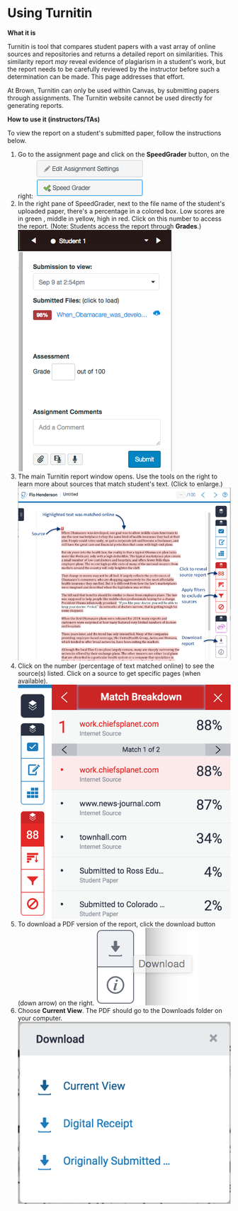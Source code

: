 # Using Turnitin

**What it is**

Turnitin is tool that compares student papers with a vast array of online sources and repositories and returns a detailed report on similarities. This similarity report _may_ reveal evidence of plagiarism in a student's work, but the report needs to be carefully reviewed by the instructor before such a determination can be made. This page addresses that effort. 

At Brown, Turnitin can only be used within Canvas, by submitting papers through assignments. The Turnitin website cannot be used directly for generating reports.

**How to use it \(instructors/TAs\)** 

To view the report on a student's submitted paper, follow the instructions below.

1. Go to the assignment page and click on the **SpeedGrader** button, on the right: ![Turnitin-Speed Grader button.png](../../.gitbook/assets/turnitin-speed-grader-button.png)   
2.  In the right pane of SpeedGrader, next to the file name of the student's uploaded paper, there's a percentage in a colored box. Low scores are in green , middle in  yellow, high in red. Click on this number to access the report.  \(Note: Students access the report through **Grades**.\) ![Turnitin-Speedgrader panel.png](../../.gitbook/assets/turnitin-speedgrader-panel.png)  
3. The main Turnitin report window opens. Use the tools on the right to learn more about sources that match student's text. \(Click to enlarge.\) ![Turnitin-main report page.png](../../.gitbook/assets/turnitin-main-report-page.png)  
4. Click on the number \(percentage of text matched online\) to see the source\(s\) listed. Click on a source to get specific pages \(when available\). ![Turnitin-Match Overview-1.png](../../.gitbook/assets/turnitin-match-overview-1.png)    
5. To download a PDF version of the report, click the download button \(down arrow\) on the right. ![Turnitin-Download button.png](../../.gitbook/assets/turnitin-download-button.png)   
6. Choose **Current View**. The PDF should go to the Downloads folder on your computer.  ![Turnitin-Download.png](../../.gitbook/assets/turnitin-download.png)

